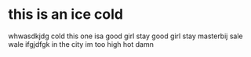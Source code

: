 # this is an ice cold
whwasdkjdg cold
this one isa good girl stay
good girl stay masterbij
sale wale ifgjdfgk in the city
im too high hot damn
